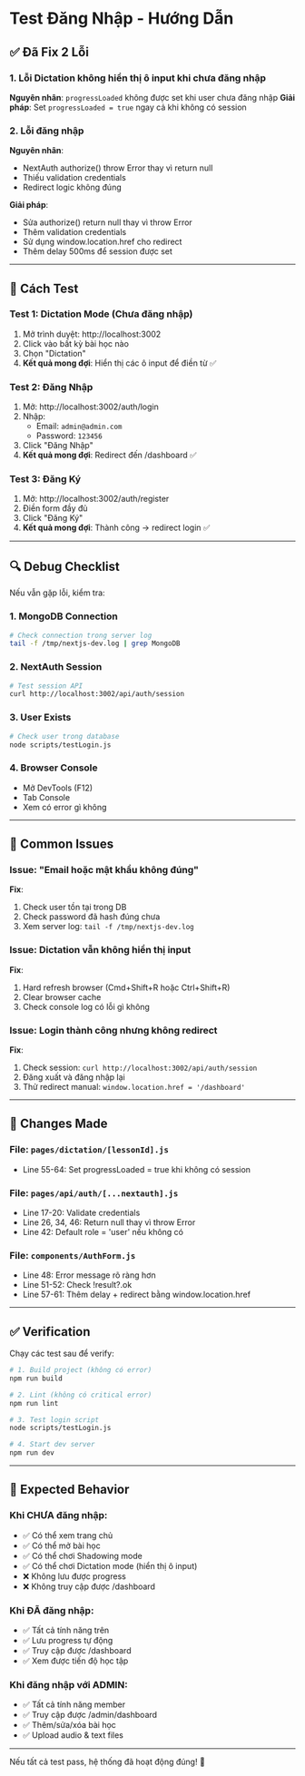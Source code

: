 # Test Đăng Nhập - Hướng Dẫn

## ✅ Đã Fix 2 Lỗi

### 1. Lỗi Dictation không hiển thị ô input khi chưa đăng nhập
**Nguyên nhân**: `progressLoaded` không được set khi user chưa đăng nhập
**Giải pháp**: Set `progressLoaded = true` ngay cả khi không có session

### 2. Lỗi đăng nhập
**Nguyên nhân**: 
- NextAuth authorize() throw Error thay vì return null
- Thiếu validation credentials
- Redirect logic không đúng

**Giải pháp**:
- Sửa authorize() return null thay vì throw Error
- Thêm validation credentials
- Sử dụng window.location.href cho redirect
- Thêm delay 500ms để session được set

---

## 🧪 Cách Test

### Test 1: Dictation Mode (Chưa đăng nhập)
1. Mở trình duyệt: http://localhost:3002
2. Click vào bất kỳ bài học nào
3. Chọn "Dictation"
4. **Kết quả mong đợi**: Hiển thị các ô input để điền từ ✅

### Test 2: Đăng Nhập
1. Mở: http://localhost:3002/auth/login
2. Nhập:
   - Email: `admin@admin.com`
   - Password: `123456`
3. Click "Đăng Nhập"
4. **Kết quả mong đợi**: Redirect đến /dashboard ✅

### Test 3: Đăng Ký
1. Mở: http://localhost:3002/auth/register
2. Điền form đầy đủ
3. Click "Đăng Ký"
4. **Kết quả mong đợi**: Thành công → redirect login ✅

---

## 🔍 Debug Checklist

Nếu vẫn gặp lỗi, kiểm tra:

### 1. MongoDB Connection
```bash
# Check connection trong server log
tail -f /tmp/nextjs-dev.log | grep MongoDB
```

### 2. NextAuth Session
```bash
# Test session API
curl http://localhost:3002/api/auth/session
```

### 3. User Exists
```bash
# Check user trong database
node scripts/testLogin.js
```

### 4. Browser Console
- Mở DevTools (F12)
- Tab Console
- Xem có error gì không

---

## 🐛 Common Issues

### Issue: "Email hoặc mật khẩu không đúng"
**Fix**:
1. Check user tồn tại trong DB
2. Check password đã hash đúng chưa
3. Xem server log: `tail -f /tmp/nextjs-dev.log`

### Issue: Dictation vẫn không hiển thị input
**Fix**:
1. Hard refresh browser (Cmd+Shift+R hoặc Ctrl+Shift+R)
2. Clear browser cache
3. Check console log có lỗi gì không

### Issue: Login thành công nhưng không redirect
**Fix**:
1. Check session: `curl http://localhost:3002/api/auth/session`
2. Đăng xuất và đăng nhập lại
3. Thử redirect manual: `window.location.href = '/dashboard'`

---

## 📝 Changes Made

### File: `pages/dictation/[lessonId].js`
- Line 55-64: Set progressLoaded = true khi không có session

### File: `pages/api/auth/[...nextauth].js`
- Line 17-20: Validate credentials
- Line 26, 34, 46: Return null thay vì throw Error
- Line 42: Default role = 'user' nếu không có

### File: `components/AuthForm.js`
- Line 48: Error message rõ ràng hơn
- Line 51-52: Check !result?.ok
- Line 57-61: Thêm delay + redirect bằng window.location.href

---

## ✅ Verification

Chạy các test sau để verify:

```bash
# 1. Build project (không có error)
npm run build

# 2. Lint (không có critical error)
npm run lint

# 3. Test login script
node scripts/testLogin.js

# 4. Start dev server
npm run dev
```

---

## 🎯 Expected Behavior

### Khi CHƯA đăng nhập:
- ✅ Có thể xem trang chủ
- ✅ Có thể mở bài học
- ✅ Có thể chơi Shadowing mode
- ✅ Có thể chơi Dictation mode (hiển thị ô input)
- ❌ Không lưu được progress
- ❌ Không truy cập được /dashboard

### Khi ĐÃ đăng nhập:
- ✅ Tất cả tính năng trên
- ✅ Lưu progress tự động
- ✅ Truy cập được /dashboard
- ✅ Xem được tiến độ học tập

### Khi đăng nhập với ADMIN:
- ✅ Tất cả tính năng member
- ✅ Truy cập được /admin/dashboard
- ✅ Thêm/sửa/xóa bài học
- ✅ Upload audio & text files

---

Nếu tất cả test pass, hệ thống đã hoạt động đúng! 🎉
